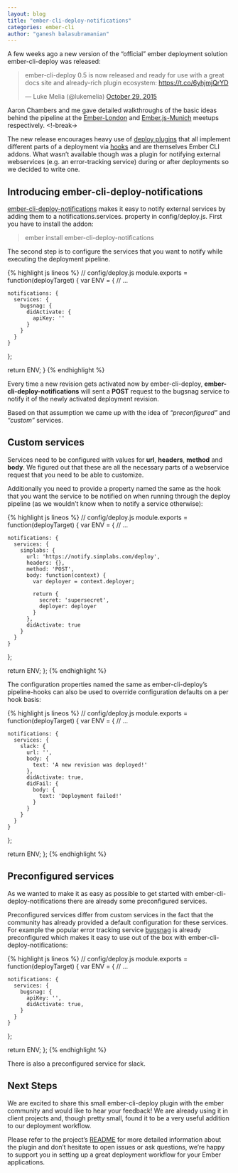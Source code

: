 ```yaml
---
layout: blog
title: "ember-cli-deploy-notifications"
categories: ember-cli
author: "ganesh balasubramanian"
---
```


A few weeks ago a new version of the “official” ember deployment solution ember-cli-deploy was released:

<blockquote class="twitter-tweet" lang="en"><p lang="en" dir="ltr">ember-cli-deploy 0.5 is now released and ready for use with a great docs site and already-rich plugin ecosystem: <a href="https://t.co/6yhjmjQrYD">https://t.co/6yhjmjQrYD</a></p>&mdash; Luke Melia (@lukemelia) <a href="https://twitter.com/lukemelia/status/659787938625134592">October 29, 2015</a></blockquote>
<script async src="//platform.twitter.com/widgets.js" charset="utf-8"></script>

Aaron Chambers and me gave detailed walkthroughs of the basic ideas behind the pipeline at the [Ember-London](https://vimeo.com/139125310) and [Ember.js-Munich](https://www.youtube.com/watch?v=d4xwIv_9Cg0) meetups respectively.
<!-break->

The new release encourages heavy use of [deploy plugins](http://emberobserver.com/categories/ember-cli-deploy-plugins) that all implement different parts of a deployment via [hooks](http://ember-cli.com/ember-cli-deploy/docs/v0.5.x/pipeline-hooks/) and are themselves Ember CLI addons. What wasn’t available though was a plugin for notifying external webservices (e.g. an error-tracking service) during or after deployments so we decided to write one.

## Introducing ember-cli-deploy-notifications

[ember-cli-deploy-notifications](https://github.com/simplabs/ember-cli-deploy-notifications) makes it easy to notify external services by adding them to a notifications.services.<service> property in config/deploy.js. First you have to install the addon:

> ember install ember-cli-deploy-notifications

The second step is to configure the services that you want to notify while executing the deployment pipeline.

{% highlight js lineos %}
// config/deploy.js
module.exports = function(deployTarget) {
  var ENV = {
    // ...

    notifications: {
      services: {
        bugsnag: {
          didActivate: {
            apiKey: ''
          }
        }
      }
    }
  };

  return ENV;
}
{% endhighlight %}

Every time a new revision gets activated now by ember-cli-deploy, **ember-cli-deploy-notifications** will sent a **POST** request to the bugsnag service to notify it of the newly activated deployment revision.

Based on that assumption we came up with the idea of _“preconfigured”_ and _“custom”_ services.

## Custom services

Services need to be configured with values for **url**, **headers**, **method** and **body**. We figured out that these are all the necessary parts of a webservice request that you need to be able to customize.

Additionally you need to provide a property named the same as the hook that you want the service to be notified on when running through the deploy pipeline (as we wouldn’t know when to notify a service otherwise):

{% highlight js lineos %}
// config/deploy.js
module.exports = function(deployTarget) {
  var ENV = {
    // ...

    notifications: {
      services: {
        simplabs: {
          url: 'https://notify.simplabs.com/deploy',
          headers: {},
          method: 'POST',
          body: function(context) {
            var deployer = context.deployer;

            return {
              secret: 'supersecret',
              deployer: deployer
            }
          },
          didActivate: true
        }
      }
    }
  };

  return ENV;
};
{% endhighlight %}

The configuration properties named the same as ember-cli-deploy’s pipeline-hooks can also be used to override configuration defaults on a per hook basis:

{% highlight js lineos %}
// config/deploy.js
module.exports = function(deployTarget) {
  var ENV = {
    // ...

    notifications: {
      services: {
        slack: {
          url: '',
          body: {
            text: 'A new revision was deployed!'
          },
          didActivate: true,
          didFail: {
            body: {
              text: 'Deployment failed!'
            }
          }
        }
      }
    }
  };

  return ENV;
};
{% endhighlight %}

## Preconfigured services

As we wanted to make it as easy as possible to get started with ember-cli-deploy-notifications there are already some preconfigured services.

Preconfigured services differ from custom services in the fact that the community has already provided a default configuration for these services. For example the popular error tracking service [bugsnag](https://bugsnag.com/) is already preconfigured which makes it easy to use out of the box with ember-cli-deploy-notifications:

{% highlight js lineos %}
// config/deploy.js
module.exports = function(deployTarget) {
  var ENV = {
    // ...

    notifications: {
      services: {
        bugsnag: {
          apiKey: '',
          didActivate: true,
        }
      }
    }
  };

  return ENV;
};
{% endhighlight %}

There is also a preconfigured service for slack.

## Next Steps

We are excited to share this small ember-cli-deploy plugin with the ember community and would like to hear your feedback! We are already using it in client projects and, though pretty small, found it to be a very useful addition to our deployment workflow.

Please refer to the project’s [README](https://github.com/simplabs/ember-cli-deploy-notifications) for more detailed information about the plugin and don’t hesitate to open issues or ask questions, we’re happy to support you in setting up a great deployment workflow for your Ember applications.
